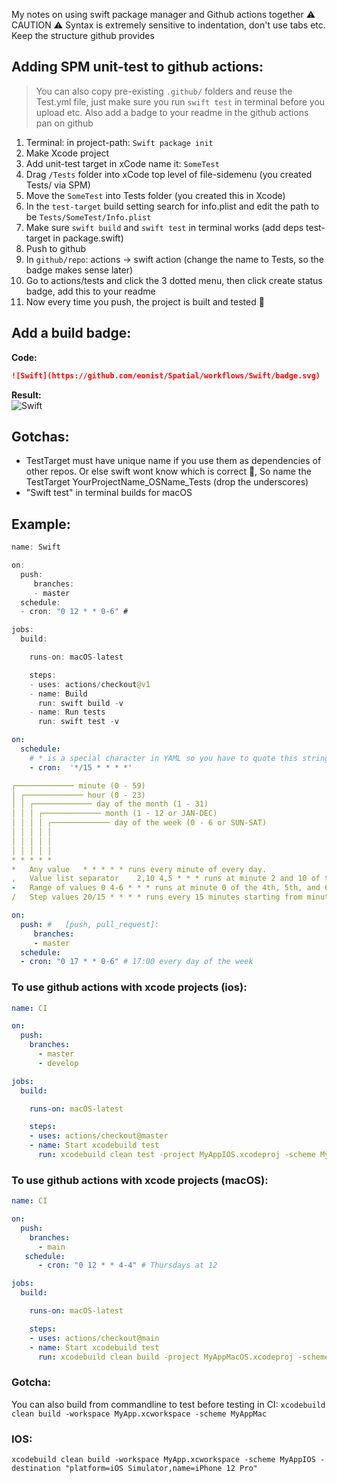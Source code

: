 My notes on using swift package manager and Github actions together<!--more--> ⚠️️ CAUTION ⚠️️ Syntax is extremely sensitive to indentation, don't use tabs etc. Keep the structure github provides

## Adding SPM unit-test to github actions:
> You can also copy pre-existing `.github/` folders and reuse the Test.yml file, just make sure you run `swift test` in terminal before you upload etc. Also add a badge to your readme in the github actions pan on github

1. Terminal: in project-path: `Swift package init`
2. Make Xcode project
3. Add unit-test target in xCode name it: `SomeTest`
4. Drag `/Tests` folder into xCode top level of file-sidemenu (you created Tests/ via SPM)
5. Move the `SomeTest` into Tests folder (you created this in Xcode)
6. In the `test-target` build setting search for info.plist and edit the path to be `Tests/SomeTest/Info.plist`
7. Make sure `swift build` and `swift test` in terminal works (add deps test-target in package.swift)
7. Push to github
8. In `github/repo`: actions -> swift action (change the name to Tests, so the badge makes sense later)
9. Go to actions/tests and click the 3 dotted menu, then click create status badge, add this to your readme
10. Now every time you push, the project is built and tested 🎉

## Add a build badge:
**Code:**  
```markdown
![Swift](https://github.com/eonist/Spatial/workflows/Swift/badge.svg)
```
**Result:**   
![Swift](https://github.com/eonist/Spatial/workflows/Swift/badge.svg)

## Gotchas:
- TestTarget must have unique name if you use them as dependencies of other repos. Or else swift wont know which is correct 🤷, So name the TestTarget YourProjectName_OSName_Tests (drop the underscores)
- "Swift test" in terminal builds for macOS

## Example:
```swift
name: Swift

on:
  push:
     branches:
     - master
  schedule:
  - cron: "0 12 * * 0-6" #

jobs:
  build:

    runs-on: macOS-latest

    steps:
    - uses: actions/checkout@v1
    - name: Build
      run: swift build -v
    - name: Run tests
      run: swift test -v
```


```yml
on:
  schedule:
    # * is a special character in YAML so you have to quote this string
    - cron:  '*/15 * * * *'

┌───────────── minute (0 - 59)
│ ┌───────────── hour (0 - 23)
│ │ ┌───────────── day of the month (1 - 31)
│ │ │ ┌───────────── month (1 - 12 or JAN-DEC)
│ │ │ │ ┌───────────── day of the week (0 - 6 or SUN-SAT)
│ │ │ │ │                                   
│ │ │ │ │
│ │ │ │ │
* * * * *
*	Any value	* * * * * runs every minute of every day.
,	Value list separator	2,10 4,5 * * * runs at minute 2 and 10 of the 4th and 5th hour of every day.
-	Range of values	0 4-6 * * * runs at minute 0 of the 4th, 5th, and 6th hour.
/	Step values	20/15 * * * * runs every 15 minutes starting from minute 20 through 59 (minutes 20, 35, and 50).

on:
  push: #   [push, pull_request]:
     branches:
     - master
  schedule:
  - cron: "0 17 * * 0-6" # 17:00 every day of the week
```

### To use github actions with xcode projects (ios):

```yml
name: CI

on:
  push:
    branches:
      - master
      - develop

jobs:
  build:

    runs-on: macOS-latest

    steps:
    - uses: actions/checkout@master
    - name: Start xcodebuild test
      run: xcodebuild clean test -project MyAppIOS.xcodeproj -scheme MyAppIOS -destination "platform=iOS Simulator,name=iPhone 11 Pro"
```

### To use github actions with xcode projects (macOS):
```yml
name: CI

on:
  push:
    branches:
      - main
   schedule:
      - cron: "0 12 * * 4-4" # Thursdays at 12

jobs:
  build:

    runs-on: macOS-latest

    steps:
    - uses: actions/checkout@main
    - name: Start xcodebuild test
      run: xcodebuild clean build -project MyAppMacOS.xcodeproj -scheme MyAppMacOS
```


### Gotcha:

You can also build from commandline to test before testing in CI:
`xcodebuild clean build -workspace MyApp.xcworkspace -scheme MyAppMac`


### IOS:


```
xcodebuild clean build -workspace MyApp.xcworkspace -scheme MyAppIOS -destination "platform=iOS Simulator,name=iPhone 12 Pro"
```
